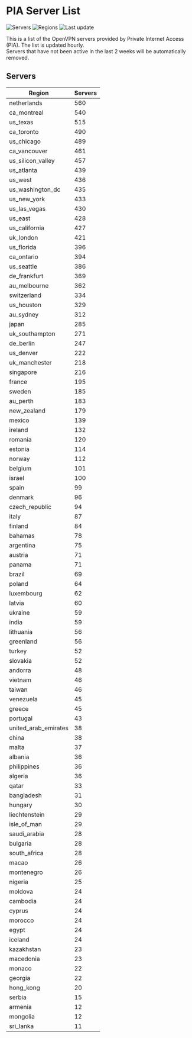 # PIA Server List

![Servers](https://img.shields.io/badge/servers-15,317-blue)
![Regions](https://img.shields.io/badge/regions-97-blue)
![Last update](https://img.shields.io/badge/last_updated-Wed_Jul_03_01:16:07_UTC_2024-blue)

This is a list of the OpenVPN servers provided by Private Internet Access (PIA). The list is updated hourly. </br>
Servers that have not been active in the last 2 weeks will be automatically removed.

## Servers
| Region               | Servers |
|----------------------|---------|
| netherlands | 560 |
| ca_montreal | 540 |
| us_texas | 515 |
| ca_toronto | 490 |
| us_chicago | 489 |
| ca_vancouver | 461 |
| us_silicon_valley | 457 |
| us_atlanta | 439 |
| us_west | 436 |
| us_washington_dc | 435 |
| us_new_york | 433 |
| us_las_vegas | 430 |
| us_east | 428 |
| us_california | 427 |
| uk_london | 421 |
| us_florida | 396 |
| ca_ontario | 394 |
| us_seattle | 386 |
| de_frankfurt | 369 |
| au_melbourne | 362 |
| switzerland | 334 |
| us_houston | 329 |
| au_sydney | 312 |
| japan | 285 |
| uk_southampton | 271 |
| de_berlin | 247 |
| us_denver | 222 |
| uk_manchester | 218 |
| singapore | 216 |
| france | 195 |
| sweden | 185 |
| au_perth | 183 |
| new_zealand | 179 |
| mexico | 139 |
| ireland | 132 |
| romania | 120 |
| estonia | 114 |
| norway | 112 |
| belgium | 101 |
| israel | 100 |
| spain | 99 |
| denmark | 96 |
| czech_republic | 94 |
| italy | 87 |
| finland | 84 |
| bahamas | 78 |
| argentina | 75 |
| austria | 71 |
| panama | 71 |
| brazil | 69 |
| poland | 64 |
| luxembourg | 62 |
| latvia | 60 |
| ukraine | 59 |
| india | 59 |
| lithuania | 56 |
| greenland | 56 |
| turkey | 52 |
| slovakia | 52 |
| andorra | 48 |
| vietnam | 46 |
| taiwan | 46 |
| venezuela | 45 |
| greece | 45 |
| portugal | 43 |
| united_arab_emirates | 38 |
| china | 38 |
| malta | 37 |
| albania | 36 |
| philippines | 36 |
| algeria | 36 |
| qatar | 33 |
| bangladesh | 31 |
| hungary | 30 |
| liechtenstein | 29 |
| isle_of_man | 29 |
| saudi_arabia | 28 |
| bulgaria | 28 |
| south_africa | 28 |
| macao | 26 |
| montenegro | 26 |
| nigeria | 25 |
| moldova | 24 |
| cambodia | 24 |
| cyprus | 24 |
| morocco | 24 |
| egypt | 24 |
| iceland | 24 |
| kazakhstan | 23 |
| macedonia | 23 |
| monaco | 22 |
| georgia | 22 |
| hong_kong | 20 |
| serbia | 15 |
| armenia | 12 |
| mongolia | 12 |
| sri_lanka | 11 |